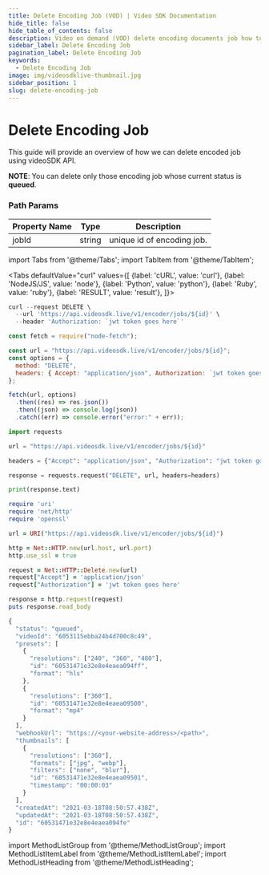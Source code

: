 ```yaml
---
title: Delete Encoding Job (VOD) | Video SDK Documentation
hide_title: false
hide_table_of_contents: false
description: Video on demand (VOD) delete encoding documents job how to interact with the video encoding API It's our go-to reference whether you're just getting started.
sidebar_label: Delete Encoding Job
pagination_label: Delete Encoding Job
keywords:
  - Delete Encoding Job
image: img/videosdklive-thumbnail.jpg
sidebar_position: 1
slug: delete-encoding-job
---
```


# Delete Encoding Job

This guide will provide an overview of how we can delete encoded job using videoSDK API.

**NOTE**: You can delete only those encoding job whose current status is **queued**.

### Path Params

| Property Name | Type   | Description                |
| ------------- | ------ | -------------------------- |
| jobId         | string | unique id of encoding job. |

import Tabs from '@theme/Tabs';
import TabItem from '@theme/TabItem';

<Tabs
defaultValue="curl"
values={[
{label: 'cURL', value: 'curl'},
{label: 'NodeJS/JS', value: 'node'},
{label: 'Python', value: 'python'},
{label: 'Ruby', value: 'ruby'},
{label: 'RESULT', value: 'result'},
]}>
<TabItem value="curl">

```js
curl --request DELETE \
  --url 'https://api.videosdk.live/v1/encoder/jobs/${id}' \
  --header 'Authorization: `jwt token goes here`'
```

</TabItem>
<TabItem value="node">

```js
const fetch = require("node-fetch");

const url = "https://api.videosdk.live/v1/encoder/jobs/${id}";
const options = {
  method: "DELETE",
  headers: { Accept: "application/json", Authorization: `jwt token goes here` },
};

fetch(url, options)
  .then((res) => res.json())
  .then((json) => console.log(json))
  .catch((err) => console.error("error:" + err));
```

</TabItem>
<TabItem value="python">

```python
import requests

url = "https://api.videosdk.live/v1/encoder/jobs/${id}"

headers = {"Accept": "application/json", "Authorization": "jwt token goes here"}

response = requests.request("DELETE", url, headers=headers)

print(response.text)
```

</TabItem>
<TabItem value="ruby">

```ruby
require 'uri'
require 'net/http'
require 'openssl'

url = URI("https://api.videosdk.live/v1/encoder/jobs/${id}")

http = Net::HTTP.new(url.host, url.port)
http.use_ssl = true

request = Net::HTTP::Delete.new(url)
request["Accept"] = 'application/json'
request["Authorization"] = 'jwt token goes here'

response = http.request(request)
puts response.read_body
```

</TabItem>
<TabItem value="result">

```js
{
  "status": "queued",
  "videoId": "6053115ebba24b4d700c8c49",
  "presets": [
    {
      "resolutions": ["240", "360", "480"],
      "id": "60531471e32e8e4eaea094ff",
      "format": "hls"
    },
    {
      "resolutions": ["360"],
      "id": "60531471e32e8e4eaea09500",
      "format": "mp4"
    }
  ],
  "webhookUrl": "https://<your-website-address>/<path>",
  "thumbnails": [
    {
      "resolutions": ["360"],
      "formats": ["jpg", "webp"],
      "filters": ["none", "blur"],
      "id": "60531471e32e8e4eaea09501",
      "timestamp": "00:00:03"
    }
  ],
  "createdAt": "2021-03-18T08:50:57.438Z",
  "updatedAt": "2021-03-18T08:50:57.438Z",
  "id": "60531471e32e8e4eaea094fe"
}
```

</TabItem>
</Tabs>

import MethodListGroup from '@theme/MethodListGroup';
import MethodListItemLabel from '@theme/MethodListItemLabel';
import MethodListHeading from '@theme/MethodListHeading';

<MethodListGroup>
  <MethodListItemLabel  description="Response Body" >
    <MethodListGroup>
      <MethodListHeading heading="parameters" />
      <MethodListItemLabel name="id"  type={"string"}  description="Unique identifier of encoded job." />
      <MethodListItemLabel name="status"  type={"string"}  description="status of encoding job either queued, processing, completed, failed." />
      <MethodListItemLabel name="videoId"  type={"string"}  description="unique identifier of video file." />
      <MethodListItemLabel name="videoUrl"  type={"string"}  description="Url of video where the video is stored." />
        <MethodListItemLabel name="presets"  type={"array"}  description="It contains an array of object that you provided in body params." />
        <MethodListItemLabel name="thumbnails" type={"array"} description="It contains an array of object that you provided in body params."/>
        <MethodListItemLabel name="user" type={"object"} description="User information such as id of that user, name and email."/>
    </MethodListGroup>

  </MethodListItemLabel>
</MethodListGroup>
